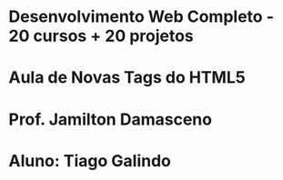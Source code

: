 # Desenvolvimento Web Completo - 20 cursos + 20 projetos
# Aula de Novas Tags do HTML5
# Prof. Jamilton Damasceno
# Aluno: Tiago Galindo
